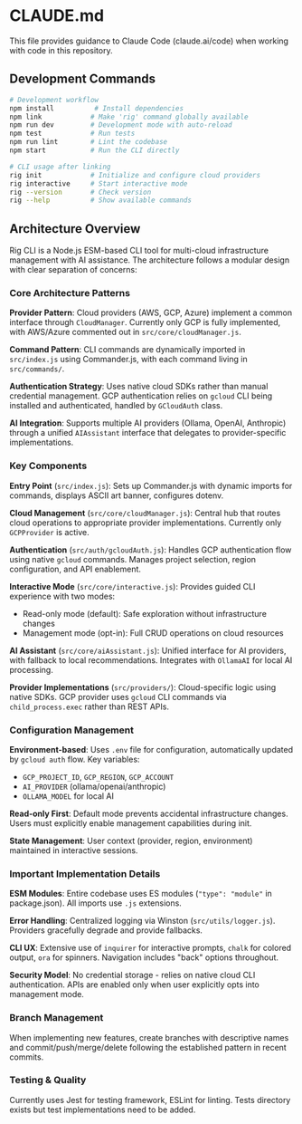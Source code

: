 # CLAUDE.md

This file provides guidance to Claude Code (claude.ai/code) when working with code in this repository.

## Development Commands

```bash
# Development workflow
npm install          # Install dependencies
npm link            # Make 'rig' command globally available
npm run dev         # Development mode with auto-reload
npm test            # Run tests
npm run lint        # Lint the codebase
npm start           # Run the CLI directly

# CLI usage after linking
rig init            # Initialize and configure cloud providers
rig interactive     # Start interactive mode
rig --version       # Check version
rig --help          # Show available commands
```

## Architecture Overview

Rig CLI is a Node.js ESM-based CLI tool for multi-cloud infrastructure management with AI assistance. The architecture follows a modular design with clear separation of concerns:

### Core Architecture Patterns

**Provider Pattern**: Cloud providers (AWS, GCP, Azure) implement a common interface through `CloudManager`. Currently only GCP is fully implemented, with AWS/Azure commented out in `src/core/cloudManager.js`.

**Command Pattern**: CLI commands are dynamically imported in `src/index.js` using Commander.js, with each command living in `src/commands/`.

**Authentication Strategy**: Uses native cloud SDKs rather than manual credential management. GCP authentication relies on `gcloud` CLI being installed and authenticated, handled by `GCloudAuth` class.

**AI Integration**: Supports multiple AI providers (Ollama, OpenAI, Anthropic) through a unified `AIAssistant` interface that delegates to provider-specific implementations.

### Key Components

**Entry Point** (`src/index.js`): Sets up Commander.js with dynamic imports for commands, displays ASCII art banner, configures dotenv.

**Cloud Management** (`src/core/cloudManager.js`): Central hub that routes cloud operations to appropriate provider implementations. Currently only `GCPProvider` is active.

**Authentication** (`src/auth/gcloudAuth.js`): Handles GCP authentication flow using native `gcloud` commands. Manages project selection, region configuration, and API enablement.

**Interactive Mode** (`src/core/interactive.js`): Provides guided CLI experience with two modes:
- Read-only mode (default): Safe exploration without infrastructure changes
- Management mode (opt-in): Full CRUD operations on cloud resources

**AI Assistant** (`src/core/aiAssistant.js`): Unified interface for AI providers, with fallback to local recommendations. Integrates with `OllamaAI` for local AI processing.

**Provider Implementations** (`src/providers/`): Cloud-specific logic using native SDKs. GCP provider uses `gcloud` CLI commands via `child_process.exec` rather than REST APIs.

### Configuration Management

**Environment-based**: Uses `.env` file for configuration, automatically updated by `gcloud auth` flow. Key variables:
- `GCP_PROJECT_ID`, `GCP_REGION`, `GCP_ACCOUNT`
- `AI_PROVIDER` (ollama/openai/anthropic)
- `OLLAMA_MODEL` for local AI

**Read-only First**: Default mode prevents accidental infrastructure changes. Users must explicitly enable management capabilities during init.

**State Management**: User context (provider, region, environment) maintained in interactive sessions.

### Important Implementation Details

**ESM Modules**: Entire codebase uses ES modules (`"type": "module"` in package.json). All imports use `.js` extensions.

**Error Handling**: Centralized logging via Winston (`src/utils/logger.js`). Providers gracefully degrade and provide fallbacks.

**CLI UX**: Extensive use of `inquirer` for interactive prompts, `chalk` for colored output, `ora` for spinners. Navigation includes "back" options throughout.

**Security Model**: No credential storage - relies on native cloud CLI authentication. APIs are enabled only when user explicitly opts into management mode.

### Branch Management

When implementing new features, create branches with descriptive names and commit/push/merge/delete following the established pattern in recent commits.

### Testing & Quality

Currently uses Jest for testing framework, ESLint for linting. Tests directory exists but test implementations need to be added.